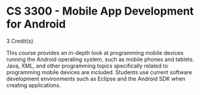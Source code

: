 # CS 3300 - Mobile App Development for Android
3 Credit(s)

This course provides an in-depth look at programming mobile devices running the Android operating system, such as mobile phones and tablets. Java, XML, and other programming topics specifically related to programming mobile devices are included. Students use current software development environments such as Eclipse and the Android SDK when creating applications.
